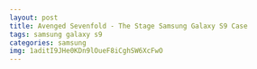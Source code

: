 ```yaml
---
layout: post
title: Avenged Sevenfold - The Stage Samsung Galaxy S9 Case
tags: samsung galaxy s9
categories: samsung
img: 1aditI9JHe0KDn9lOueF8iCghSW6XcFwO
---
```

